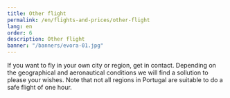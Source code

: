 ```yaml
---
title: Other flight
permalink: /en/flights-and-prices/other-flight
lang: en
order: 6
description: Other flight
banner: "/banners/evora-01.jpg"
---
```


If you want to fly in your own city or region, get in contact. Depending on the geographical and aeronautical conditions we will find a sollution to please your wishes. Note that not all regions in Portugal are suitable to do a safe flight of one hour.

